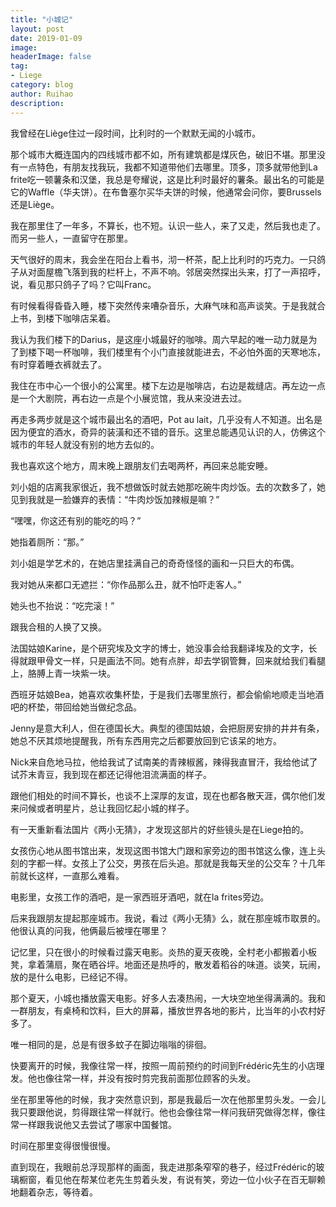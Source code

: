```yaml
---
title: "小城记"
layout: post
date: 2019-01-09
image: 
headerImage: false
tag:
- Liege
category: blog
author: Ruihao
description: 
---
```


<div class="breaker"></div>

我曾经在Liège住过一段时间，比利时的一个默默无闻的小城市。

那个城市大概连国内的四线城市都不如，所有建筑都是煤灰色，破旧不堪。那里没有一点特色，有朋友找我玩，我都不知道带他们去哪里。顶多，顶多就带他到La frite吃一顿薯条和汉堡，我总是夸耀说，这是比利时最好的薯条。最出名的可能是它的Waffle（华夫饼）。在布鲁塞尔买华夫饼的时候，他通常会问你，要Brussels还是Liège。

我在那里住了一年多，不算长，也不短。认识一些人，来了又走，然后我也走了。而另一些人，一直留守在那里。

<div class="breaker"></div>

天气很好的周末，我会坐在阳台上看书，沏一杯茶，配上比利时的巧克力。一只鸽子从对面屋檐飞落到我的栏杆上，不声不响。邻居突然探出头来，打了一声招呼，说，看见那只鸽子了吗？它叫Franc。

有时候看得昏昏入睡，楼下突然传来嘈杂音乐，大麻气味和高声谈笑。于是我就合上书，到楼下咖啡店呆着。

<div class="breaker"></div>

我认为我们楼下的Darius，是这座小城最好的咖啡。周六早起的唯一动力就是为了到楼下喝一杯咖啡，我们楼里有个小门直接就能进去，不必怕外面的天寒地冻，有时穿着睡衣裤就去了。

<div class="breaker"></div>

我住在市中心一个很小的公寓里。楼下左边是咖啡店，右边是裁缝店。再左边一点是一个大剧院，再右边一点是个小展览馆，我从来没进去过。

再走多两步就是这个城市最出名的酒吧，Pot au lait，几乎没有人不知道。出名是因为便宜的酒水，奇异的装潢和还不错的音乐。这里总能遇见认识的人，仿佛这个城市的年轻人就没有别的地方去似的。

我也喜欢这个地方，周末晚上跟朋友们去喝两杯，再回来总能安睡。

<div class="breaker"></div>

刘小姐的店离我家很近，我不想做饭时就去她那吃碗牛肉炒饭。去的次数多了，她见到我就是一脸嫌弃的表情：“牛肉炒饭加辣椒是嘛？”

“嘿嘿，你这还有别的能吃的吗？”

她指着厕所：“那。”

刘小姐是学艺术的，在她店里挂满自己的奇奇怪怪的画和一只巨大的布偶。

我对她从来都口无遮拦：“你作品那么丑，就不怕吓走客人。”

她头也不抬说：“吃完滚！”

<div class="breaker"></div>

跟我合租的人换了又换。

法国姑娘Karine，是个研究埃及文字的博士，她没事会给我翻译埃及的文字，长得就跟甲骨文一样，只是画法不同。她有点胖，却去学钢管舞，回来就给我们看腿上，胳膊上青一块紫一块。

西班牙姑娘Bea，她喜欢收集杯垫，于是我们去哪里旅行，都会偷偷地顺走当地酒吧的杯垫，带回给她当做纪念品。

Jenny是意大利人，但在德国长大。典型的德国姑娘，会把厨房安排的井井有条，她总不厌其烦地提醒我，所有东西用完之后都要放回到它该呆的地方。

Nick来自危地马拉，他给我试了试南美的青辣椒酱，辣得我直冒汗，我给他试了试芥末青豆，我到现在都还记得他泪流满面的样子。

跟他们相处的时间不算长，也谈不上深厚的友谊，现在也都各散天涯，偶尔他们发来问候或者明星片，总让我回忆起小城的样子。

<div class="breaker"></div>

有一天重新看法国片《两小无猜》，才发现这部片的好些镜头是在Liege拍的。

女孩伤心地从图书馆出来，发现这图书馆大门跟和家旁边的图书馆这么像，连上头刻的字都一样。女孩上了公交，男孩在后头追。那就是我每天坐的公交车？十几年前就长这样，一直那么难看。

电影里，女孩工作的酒吧，是一家西班牙酒吧，就在la frites旁边。

后来我跟朋友提起那座城市。我说，看过《两小无猜》么，就在那座城市取景的。他很认真的问我，他俩最后被埋在哪里？

<div class="breaker"></div>

记忆里，只在很小的时候看过露天电影。炎热的夏天夜晚，全村老小都搬着小板凳，拿着蒲扇，聚在晒谷坪。地面还是热呼的，散发着稻谷的味道。谈笑，玩闹，放的是什么电影，已经记不得。

那个夏天，小城也播放露天电影。好多人去凑热闹，一大块空地坐得满满的。我和一群朋友，有桌椅和饮料，巨大的屏幕，播放世界各地的影片，比当年的小农村好多了。

唯一相同的是，总是有很多蚊子在脚边嗡嗡的徘徊。

<div class="breaker"></div>

快要离开的时候，我像往常一样，按照一周前预约的时间到Frédéric先生的小店理发。他也像往常一样，并没有按时剪完我前面那位顾客的头发。

坐在那里等他的时候，我才突然意识到，那是我最后一次在他那里剪头发。一会儿我只要跟他说，剪得跟往常一样就行。他也会像往常一样问我研究做得怎样，像往常一样跟我说他又去尝试了哪家中国餐馆。

时间在那里变得很慢很慢。

直到现在，我眼前总浮现那样的画面，我走进那条窄窄的巷子，经过Frédéric的玻璃橱窗，看见他在帮某位老先生剪着头发，有说有笑，旁边一位小伙子在百无聊赖地翻着杂志，等待着。

<div class="breaker"></div>

